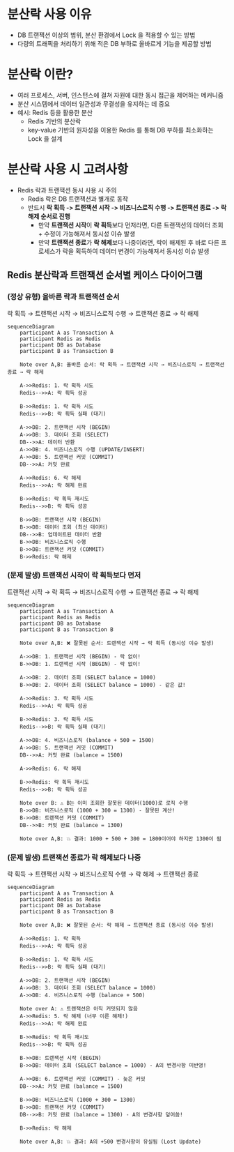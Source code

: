 # 분산락 사용 이유
- DB 트랜잭션 이상의 범위, 분산 환경에서 Lock 을 적용할 수 있는 방법
- 다량의 트래픽을 처리하기 위해 적은 DB 부하로 올바르게 기능을 제공할 방법

# 분산락 이란?
- 여러 프로세스, 서버, 인스턴스에 걸쳐 자원에 대한 동시 접근을 제어하는 메커니즘
- 분산 시스템에서 데이터 일관성과 무결성을 유지하는 데 중요
- 예시: Redis 등을 활용한 분산
  - Redis 기반의 분산락
  - key-value 기반의 원자성을 이용한 Redis 를 통해 DB 부하를 최소화하는 Lock 을 설계

# 분산락 사용 시 고려사항
- Redis 락과 트랜잭션 동시 사용 시 주의
  - Redis 락은 DB 트랜잭션과 별개로 동작
  - 반드시 **락 획득 -> 트랜잭션 시작 -> 비즈니스로직 수행 -> 트랜잭션 종료 -> 락 해제 순서로 진행**
    - 만약 **트랜잭션 시작**이 **락 획득**보다 먼저라면, 다른 트랜잭션의 데이터 조회 + 수정이 가능해져서 동시성 이슈 발생
    - 만약 **트랜잭션 종료**가 **락 해제**보다 나중이라면, 락이 해제된 후 바로 다른 프로세스가 락을 획득하여 데이터 변경이 가능해져서 동시성 이슈 발생

## Redis 분산락과 트랜잭션 순서별 케이스 다이어그램

### (정상 유형) 올바른 락과 트랜잭션 순서
락 획득 → 트랜잭션 시작 → 비즈니스로직 수행 → 트랜잭션 종료 → 락 해제

```mermaid
sequenceDiagram
    participant A as Transaction A
    participant Redis as Redis
    participant DB as Database
    participant B as Transaction B

    Note over A,B: 올바른 순서: 락 획득 → 트랜잭션 시작 → 비즈니스로직 → 트랜잭션 종료 → 락 해제

    A->>Redis: 1. 락 획득 시도
    Redis-->>A: 락 획득 성공

    B->>Redis: 1. 락 획득 시도
    Redis-->>B: 락 획득 실패 (대기)

    A->>DB: 2. 트랜잭션 시작 (BEGIN)
    A->>DB: 3. 데이터 조회 (SELECT)
    DB-->>A: 데이터 반환
    A->>DB: 4. 비즈니스로직 수행 (UPDATE/INSERT)
    A->>DB: 5. 트랜잭션 커밋 (COMMIT)
    DB-->>A: 커밋 완료

    A->>Redis: 6. 락 해제
    Redis-->>A: 락 해제 완료

    B->>Redis: 락 획득 재시도
    Redis-->>B: 락 획득 성공

    B->>DB: 트랜잭션 시작 (BEGIN)
    B->>DB: 데이터 조회 (최신 데이터)
    DB-->>B: 업데이트된 데이터 반환
    B->>DB: 비즈니스로직 수행
    B->>DB: 트랜잭션 커밋 (COMMIT)
    B->>Redis: 락 해제
```

### (문제 발생) 트랜잭션 시작이 락 획득보다 먼저
트랜잭션 시작 → 락 획득 → 비즈니스로직 수행 → 트랜잭션 종료 → 락 해제

```mermaid
sequenceDiagram
    participant A as Transaction A
    participant Redis as Redis
    participant DB as Database
    participant B as Transaction B

    Note over A,B: ❌ 잘못된 순서: 트랜잭션 시작 → 락 획득 (동시성 이슈 발생)

    A->>DB: 1. 트랜잭션 시작 (BEGIN) - 락 없이!
    B->>DB: 1. 트랜잭션 시작 (BEGIN) - 락 없이!

    A->>DB: 2. 데이터 조회 (SELECT balance = 1000)
    B->>DB: 2. 데이터 조회 (SELECT balance = 1000) - 같은 값!

    A->>Redis: 3. 락 획득 시도
    Redis-->>A: 락 획득 성공

    B->>Redis: 3. 락 획득 시도
    Redis-->>B: 락 획득 실패 (대기)

    A->>DB: 4. 비즈니스로직 (balance + 500 = 1500)
    A->>DB: 5. 트랜잭션 커밋 (COMMIT)
    DB-->>A: 커밋 완료 (balance = 1500)

    A->>Redis: 6. 락 해제

    B->>Redis: 락 획득 재시도
    Redis-->>B: 락 획득 성공

    Note over B: ⚠️ B는 이미 조회한 잘못된 데이터(1000)로 로직 수행
    B->>DB: 비즈니스로직 (1000 + 300 = 1300) - 잘못된 계산!
    B->>DB: 트랜잭션 커밋 (COMMIT)
    DB-->>B: 커밋 완료 (balance = 1300)

    Note over A,B: 💥 결과: 1000 + 500 + 300 = 1800이어야 하지만 1300이 됨
```

### (문제 발생) 트랜잭션 종료가 락 해제보다 나중
락 획득 → 트랜잭션 시작 → 비즈니스로직 수행 → 락 해제 → 트랜잭션 종료

```mermaid
sequenceDiagram
    participant A as Transaction A
    participant Redis as Redis
    participant DB as Database
    participant B as Transaction B

    Note over A,B: ❌ 잘못된 순서: 락 해제 → 트랜잭션 종료 (동시성 이슈 발생)

    A->>Redis: 1. 락 획득
    Redis-->>A: 락 획득 성공

    B->>Redis: 1. 락 획득 시도
    Redis-->>B: 락 획득 실패 (대기)

    A->>DB: 2. 트랜잭션 시작 (BEGIN)
    A->>DB: 3. 데이터 조회 (SELECT balance = 1000)
    A->>DB: 4. 비즈니스로직 수행 (balance + 500)

    Note over A: ⚠️ 트랜잭션은 아직 커밋되지 않음
    A->>Redis: 5. 락 해제 (너무 이른 해제!)
    Redis-->>A: 락 해제 완료

    B->>Redis: 락 획득 재시도
    Redis-->>B: 락 획득 성공

    B->>DB: 트랜잭션 시작 (BEGIN)
    B->>DB: 데이터 조회 (SELECT balance = 1000) - A의 변경사항 미반영!

    A->>DB: 6. 트랜잭션 커밋 (COMMIT) - 늦은 커밋
    DB-->>A: 커밋 완료 (balance = 1500)

    B->>DB: 비즈니스로직 (1000 + 300 = 1300)
    B->>DB: 트랜잭션 커밋 (COMMIT)
    DB-->>B: 커밋 완료 (balance = 1300) - A의 변경사항 덮어씀!

    B->>Redis: 락 해제

    Note over A,B: 💥 결과: A의 +500 변경사항이 유실됨 (Lost Update)
```
